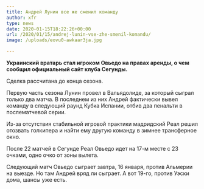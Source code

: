 ```yaml
---
title: Андрей Лунин все же сменил команду
author: xfr
type: news
date: 2020-01-15T18:22:26+00:00
url: /2020/01/15/andrej-lunin-vse-zhe-smenil-komandu/
image: /uploads/eovu0-awkaar3ja.jpg

---
```

**Украинский вратарь стал игроком Овьедо на правах аренды, о чем сообщил официальный сайт клуба Сегунды.**

Сделка рассчитана до конца сезона.

Первую часть сезона Лунин провел в Вальядолиде, за который сыграл только два матча. В последнем из них Андрей фактически вывел команду в следующий раунд Кубка Испании, отбив два пенальти в послематчевой серии.

Из-за отсутствия стабильной игровой практики мадридский Реал решил отозвать голкипера и найти ему другую команду в зимнее трансферное окно.

После 22 матчей в Сегунде Реал Овьедо идет на 17-м месте с 23 очками, одно очко от зоны вылета.

Следующий матч Овьедо сыграет завтра, 16 января, против Альмерии на выезде. Но там Андрей вряд ли сыграет. А вот 19-го, против Уэски дома, шансы уже есть.